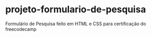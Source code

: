 # projeto-formulario-de-pesquisa
 Formulário de Pesquisa feito em HTML e CSS para certificação do freecodecamp
